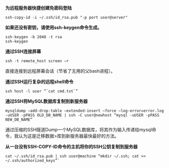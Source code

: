 **为远程服务器快捷创建免密码登陆**
```shell
ssh-copy-id -i ~/.ssh/id_rsa.pub "-p port user@server"
```

**如果还没有密钥，请使用ssh-keygen命令生成。**
```shell
ssh-keygen -b 2048 -t rsa
ssh-keygen
```

**通过SSH连接屏幕**
```shell
ssh -t remote_host screen –r
```

直接连接到远程屏幕会话（节省了无用的父bash进程）。

**通过SSH运行复杂的远程shell命令**
```shell
ssh host -l user “`cat cmd.txt`”
```

**通过SSH将MySQL数据库复制到新服务器**
```shell
mysqldump –add-drop-table –extended-insert –force –log-error=error.log -uUSER -pPASS OLD_DB_NAME | ssh -C user@newhost “mysql -uUSER -pPASS NEW_DB_NAME”
```

通过压缩的SSH隧道Dump一个MySQL数据库，将其作为输入传递给mysql命令，我认为这是迁移数据>库到新服务器最快最好的方法。

**从一台没有SSH-COPY-ID命令的主机将你的SSH公钥复制到服务器**
```shell
cat ~/.ssh/id_rsa.pub | ssh user@machine “mkdir ~/.ssh; cat >> ~/.ssh/authorized_keys”`
```